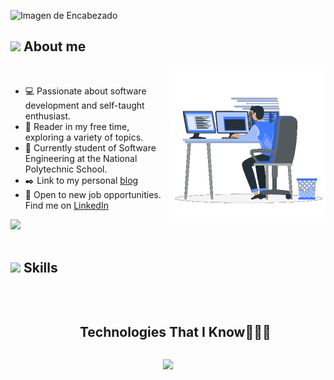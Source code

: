 ![Imagen de Encabezado](https://i.ibb.co/QKKBzQV/Logo.png)
</p>
	
## <picture><img src ="https://pin.it/2ihwosZAO/" width = 50px></picture> **About me**

<picture> <img align="right" src="https://github.com/0xAbdulKhalid/0xAbdulKhalid/raw/main/assets/mdImages/Right_Side.gif" width = 250px></picture>

<br>

- 💻 Passionate about software development and self-taught enthusiast.
- 📖 Reader in my free time, exploring a variety of topics.
- 🦉 Currently student of Software Engineering at the National Polytechnic School.
- ✒️ Link to my personal [blog](https://fernando-huilca.blogspot.com)
- 💭 Open to new job opportunities. Find me on [LinkedIn](https://www.linkedin.com/in/fernando-huilca-a3160826a/)

<img src="https://user-images.githubusercontent.com/73097560/115834477-dbab4500-a447-11eb-908a-139a6edaec5c.gif"><br><br>

## <img src="https://media2.giphy.com/media/QssGEmpkyEOhBCb7e1/giphy.gif?cid=ecf05e47a0n3gi1bfqntqmob8g9aid1oyj2wr3ds3mg700bl&rid=giphy.gif" width ="25"><b> Skills</b>
<br>

</p>        
<!--- stats (end) -->


<!--h1 without bottom border-->
<div id="user-content-toc">
  <ul align="center">
    <summary><h2 style="display: inline-block">Technologies That I Know👨🏻‍💻</h2></summary>
  </ul>
</div>
<!--tech stack icons-->
<p align="center">
  <a href="https://skillicons.dev">
    <img src="https://skillicons.dev/icons?i=c,cpp,java,github,gmail,arduino,linkedin,matlab,notion,r,git,vscode,visualstudio,idea,instagram,blender,discord,html,css,js,py&perline=14" />
  </a>
</p>

<br>


